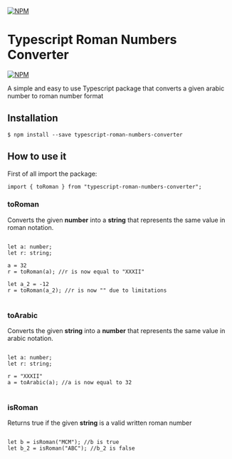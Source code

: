 [![NPM](https://nodei.co/npm/typescript-roman-numbers-converter.png?compact=true)](https://nodei.co/npm/typescript-roman-numbers-converter/)


Typescript Roman Numbers Converter
==============
[![NPM](https://img.shields.io/npm/l/typescript-roman-numbers-converter?style=flat-square)](#)

A simple and easy to use Typescript package that converts a given arabic number to roman number format
## Installation

<pre><code>$ npm install --save typescript-roman-numbers-converter</code></pre>

## How to use it

First of all import the package:

<pre><code>import { toRoman } from "typescript-roman-numbers-converter";</code></pre>

### toRoman

Converts the given **number** into a **string** that represents the same value in roman notation.

<pre>
<code>
let a: number;
let r: string;

a = 32
r = toRoman(a); //r is now equal to "XXXII"

let a_2 = -12
r = toRoman(a_2); //r is now "" due to limitations
</code>
</pre>

### toArabic

Converts the given **string** into a **number** that represents the same value in arabic notation.

<pre>
<code>
let a: number;
let r: string;

r = "XXXII"
a = toArabic(a); //a is now equal to 32
</code>
</pre>

### isRoman

Returns true if the given **string** is a valid written roman number

<pre>
<code>
let b = isRoman("MCM"); //b is true
let b_2 = isRoman("ABC"); //b_2 is false
</code>
</pre>
